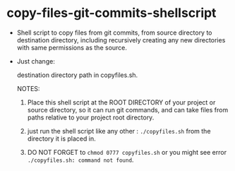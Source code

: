 # copy-files-git-commits-shellscript
- Shell script to copy files from git commits, from source directory to destination directory, including recursively creating any new directories with same permissions as the source.

- Just change:
  
  destination directory path in copyfiles.sh.
  
  NOTES: 
  
  1) Place this shell script at the ROOT DIRECTORY of your project or source directory, so it can run git commands, and can take files from paths relative to your project root directory.

  2) just run the shell script like any other : `./copyfiles.sh` from the directory it is placed in.
  
  3) DO NOT FORGET to `chmod 0777 copyfiles.sh` or you might see error `./copyfiles.sh: command not found`.
